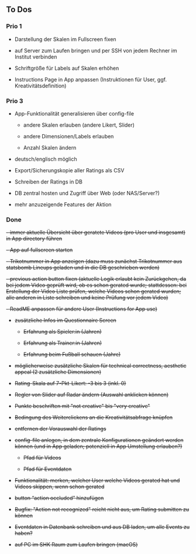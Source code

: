 ## To Dos

### Prio 1


-   Darstellung der Skalen im Fullscreen fixen

-   auf Server zum Laufen bringen und per SSH von jedem Rechner im Institut verbinden

-   Schriftgröße für Labels auf Skalen erhöhen

-   Instructions Page in App anpassen (Instruktionen für User, ggf. Kreativitätsdefinition)

### Prio 3

-   App-Funktionalität generalisieren über config-file

    -   andere Skalen erlauben (andere Likert, Slider)

    -   andere Dimensionen/Labels erlauben

    -   Anzahl Skalen ändern

-   deutsch/englisch möglich

-   Export/Sicherungskopie aller Ratings als CSV

-   Schreiben der Ratings in DB

-   DB zentral hosten und Zugriff über Web (oder NAS/Server?)

-   mehr anzuzeigende Features der Aktion

### Done

~~-   immer aktuelle Übersicht über geratete Videos (pro User und insgesamt) in App directory führen~~

~~-   App auf fullscreen starten~~

~~-   Trikotnummer in App anzeigen (dazu muss zunächst Trikotnummer aus statsbomb Lineups geladen und in die DB geschrieben werden)~~

~~-   previous action button fixen (aktuelle Logik erlaubt kein Zurückgehen, da bei jedem Video geprüft wird, ob es schon gerated wurde; stattdessen: bei Erstellung der Video Liste prüfen, welche Videos schon gerated wurden; alle anderen in Liste schreiben und keine Prüfung vor jedem Video)~~

~~-   ReadME anpassen für andere User (Instructions for App use)~~

-   ~~zusätzliche Infos im Questionnaire Screen~~

    -   ~~Erfahrung als Spieler:in (Jahren)~~

    -   ~~Erfahrung als Trainer:in (Jahren)~~

    -   ~~Erfahrung beim Fußball schauen (Jahre)~~

-   ~~möglicherweise zusätzliche Skalen für technical correctness, aesthetic appeal (2 zusätzliche Dimensionen)~~

-   ~~Rating-Skala auf 7-Pkt-Likert: -3 bis 3 (inkl. 0)~~

-   ~~Regler von Slider auf Radar ändern (Auswahl anklicken können)~~

-   ~~Punkte beschriften mit "not creative" bis "very creative"~~

-   ~~Bedingung des Weiterclickens an die Kreativitätsabfrage knüpfen~~

-   ~~entfernen der Vorauswahl der Ratings~~

-   ~~config-file anlegen, in dem zentrale Konfigurationen geändert werden können (und in App geladen; potenziell in App Umstellung erlauben?)~~

    -   ~~Pfad für Videos~~

    -   ~~Pfad für Eventdaten~~

-   ~~Funktionalität: merken, welcher User welche Videos gerated hat und Videos skippen, wenn schon gerated~~

-   ~~button “action occluded” hinzufügen~~

<!-- -->

-   ~~Bugfix: "Action not recognized" reicht nicht aus, um Rating submitten zu können~~

-   ~~Eventdaten in Datenbank schreiben und aus DB laden, um alle Events zu haben?~~

<!-- -->

-   ~~auf PC im SHK Raum zum Laufen bringen (macOS)~~